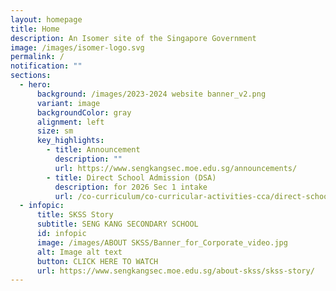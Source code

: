 ```yaml
---
layout: homepage
title: Home
description: An Isomer site of the Singapore Government
image: /images/isomer-logo.svg
permalink: /
notification: ""
sections:
  - hero:
      background: /images/2023-2024 website banner_v2.png
      variant: image
      backgroundColor: gray
      alignment: left
      size: sm
      key_highlights:
        - title: Announcement
          description: ""
          url: https://www.sengkangsec.moe.edu.sg/announcements/
        - title: Direct School Admission (DSA)
          description: for 2026 Sec 1 intake
          url: /co-curriculum/co-curricular-activities-cca/direct-school-admission-dsa/
  - infopic:
      title: SKSS Story
      subtitle: SENG KANG SECONDARY SCHOOL
      id: infopic
      image: /images/ABOUT SKSS/Banner_for_Corporate_video.jpg
      alt: Image alt text
      button: CLICK HERE TO WATCH
      url: https://www.sengkangsec.moe.edu.sg/about-skss/skss-story/
---
```

